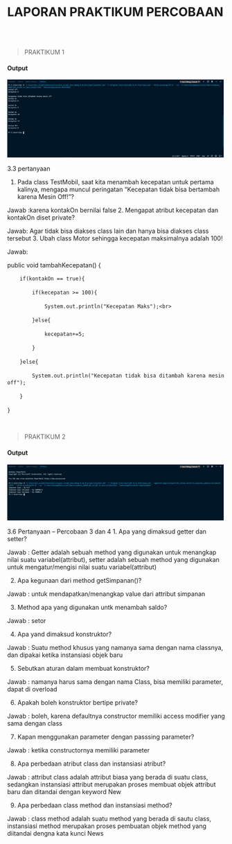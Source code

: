 <h1>LAPORAN PRAKTIKUM PERCOBAAN</h1>
<br><br>
<blockquote>PRAKTIKUM 1</blockquote>
<h4>Output</h4>
<img src="https://github.com/Auful01/PBO/blob/master/Jobsheet3/img/coba2.jpeg" width=500px>
<p>3.3	pertanyaan

1.	Pada class TestMobil, saat kita menambah kecepatan untuk pertama kalinya, mengapa muncul peringatan “Kecepatan tidak bisa bertambah karena Mesin Off!”?

Jawab :karena kontakOn bernilai false
2.	Mengapat atribut kecepatan dan kontakOn diset private?

Jawab: Agar tidak bisa diakses class lain dan hanya bisa diakses class tersebut
3.	Ubah class Motor sehingga kecepatan maksimalnya adalah 100!

Jawab: 

  public void tambahKecepatan() {
  
        if(kontakOn == true){
        
            if(kecepatan >= 100){
            
                System.out.println("Kecepatan Maks");<br>
                
            }else{
            
                kecepatan+=5;
                
            }
            
        }else{
        
            System.out.println("Kecepatan tidak bisa ditambah karena mesin off");
            
        }
        
    }
   </p>
<br>
<blockquote>PRAKTIKUM 2</blockquote>
<h4>Output</h4>
<img src="https://github.com/Auful01/PBO/blob/master/Jobsheet3/img/coba1.jpeg" width=500px>
<p>3.6 Pertanyaan – Percobaan 3 dan 4
1. Apa yang dimaksud getter dan setter?
  
Jawab : Getter adalah sebuah method yang digunakan untuk menangkap nilai suatu variabel(attribut), setter adalah sebuah method yang digunakan untuk mengatur/mengisi nilai suatu variabel(attribut)

2. Apa kegunaan dari method getSimpanan()?

Jawab : untuk mendapatkan/menangkap value dari attribut simpanan

3. Method apa yang digunakan untk menambah saldo?

Jawab : setor

4. Apa yand dimaksud konstruktor?

Jawab : Suatu method khusus yang namanya sama dengan nama classnya, dan dipakai ketika instansiasi objek baru

5. Sebutkan aturan dalam membuat konstruktor?

Jawab : namanya harus sama dengan nama Class, bisa memiliki parameter, dapat di overload

6. Apakah boleh konstruktor bertipe private?

Jawab : boleh, karena defaultnya constructor memiliki access modifier yang sama dengan class

7. Kapan menggunakan parameter dengan passsing parameter?

Jawab : ketika constructornya memiliki parameter

8. Apa perbedaan atribut class dan instansiasi atribut?

Jawab : attribut class adalah attribut biasa yang berada di suatu class, sedangkan instansiasi attribut merupakan proses membuat objek attribut baru dan ditandai dengan keyword New

9. Apa perbedaan class method dan instansiasi method?

Jawab : class method adalah suatu method yang berada di sautu class, instansiasi method merupakan proses pembuatan objek method yang diitandai dengna kata kunci News

</p>
